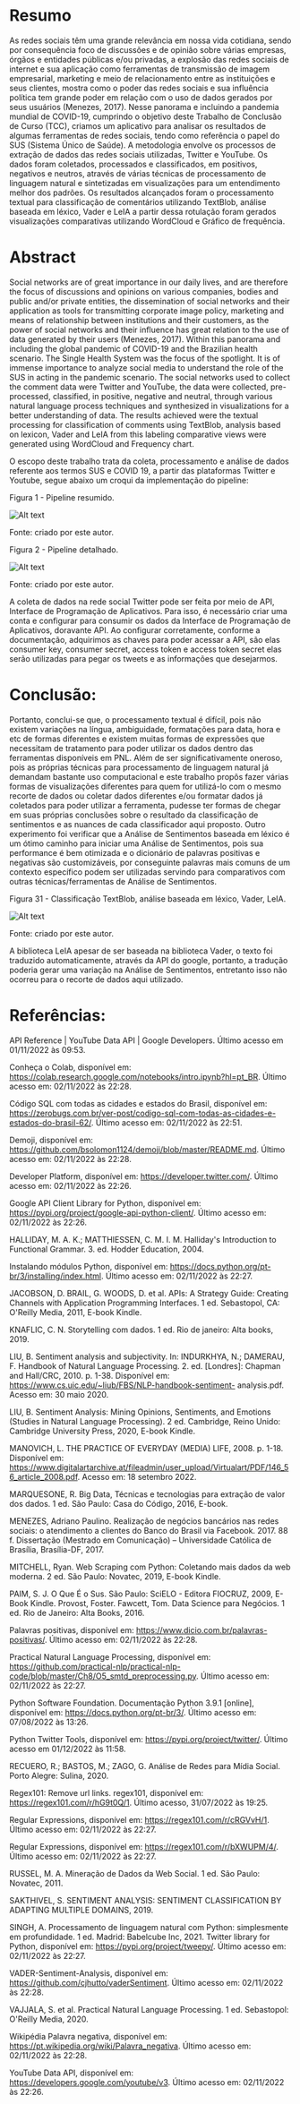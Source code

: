 # Resumo
As redes sociais têm uma grande relevância em nossa vida cotidiana, sendo por consequência foco de discussões e de opinião sobre várias empresas, órgãos e entidades públicas e/ou privadas, a explosão das redes sociais de internet e sua aplicação como ferramentas de transmissão de imagem empresarial, marketing e meio de relacionamento entre as instituições e seus clientes, mostra como o poder das redes sociais e sua influência política tem grande poder em relação com o uso de dados gerados por seus usuários (Menezes, 2017). Nesse panorama e incluindo a pandemia mundial de COVID-19, cumprindo o objetivo deste Trabalho de Conclusão de Curso (TCC), criamos um aplicativo para analisar os resultados de algumas ferramentas de redes sociais, tendo como referência o papel do SUS (Sistema Único de Saúde). A metodologia envolve os processos de extração de dados das redes sociais utilizadas, Twitter e YouTube. Os dados foram coletados, processados e classificados, em positivos, negativos e neutros, através de várias técnicas de processamento de linguagem natural e sintetizadas em visualizações para um entendimento melhor dos padrões. Os resultados alcançados foram o processamento textual para classificação de comentários utilizando TextBlob, análise baseada em léxico, Vader e LeIA a partir dessa rotulação foram gerados visualizações comparativas utilizando WordCloud e Gráfico de frequência.

# Abstract

Social networks are of great importance in our daily lives, and are therefore the focus of discussions and opinions on various companies, bodies and public and/or private entities, the dissemination of social networks and their application as tools for transmitting corporate image policy, marketing and means of relationship between institutions and their customers, as the power of social networks and their influence has great relation to the use of data generated by their users (Menezes, 2017). Within this panorama and including the global pandemic of COVID-19 and the Brazilian health scenario. The Single Health System was the focus of the spotlight. It is of immense importance to analyze social media to understand the role of the SUS in acting in the pandemic scenario. The social networks used to collect the comment data were Twitter and YouTube, the data were collected, pre-processed, classified, in positive, negative and neutral, through various natural language process techniques and synthesized in visualizations for a better understanding of data. The results achieved were the textual processing for classification of comments using TextBlob, analysis based on lexicon, Vader and LeIA from this labeling comparative views were generated using WordCloud and Frequency chart.


O escopo deste trabalho trata da coleta, processamento e análise de dados referente aos termos SUS e COVID 19, a partir das plataformas Twitter e Youtube, segue abaixo um croqui da implementação do pipeline:

Figura 1 - Pipeline resumido.

![Alt text](Pipeline-Resumido.png "Figura 1 - Pipeline resumido.")

Fonte: criado por este autor.

Figura 2 - Pipeline detalhado.

![Alt text](Pipeline-Detalhado.png "Figura 2 - Pipeline detalhado.")

Fonte: criado por este autor.

A coleta de dados na rede social Twitter pode ser feita por meio de API, Interface de Programação de Aplicativos. Para isso, é necessário criar uma conta e configurar para consumir os dados da Interface de Programação de Aplicativos, doravante API.
Ao configurar corretamente, conforme a documentação, adquirimos as chaves para poder acessar a API, são elas consumer key, consumer secret, access token e access token secret elas serão utilizadas para pegar os tweets e as informações que desejarmos.

# Conclusão:

Portanto, conclui-se que, o processamento textual é difícil, pois não existem variações na língua, ambiguidade, formatações para data, hora e etc de formas diferentes e existem muitas formas de expressões que necessitam de tratamento para poder utilizar os dados dentro das ferramentas disponíveis em PNL. Além de ser significativamente oneroso, pois as próprias técnicas para processamento de linguagem natural já demandam bastante uso computacional e este trabalho propôs fazer várias formas de visualizações diferentes para quem for utilizá-lo com o mesmo recorte de dados ou coletar dados diferentes e/ou formatar dados já coletados para poder utilizar a ferramenta, pudesse ter formas de chegar em suas próprias conclusões sobre o resultado da classificação de sentimentos e as nuances de cada classificador aqui proposto.
Outro experimento foi verificar que a Análise de Sentimentos baseada em léxico é um ótimo caminho para iniciar uma Análise de Sentimentos, pois sua performance é bem otimizada e o dicionário de palavras positivas e negativas são customizáveis, por conseguinte palavras mais comuns de um contexto específico podem ser utilizadas servindo para comparativos com outras técnicas/ferramentas de Análise de Sentimentos.

Figura 31 - Classificação TextBlob, análise baseada em léxico, Vader, LeIA.

![Alt text](Classificacao-TextBlob-lexico-Vader-LeIA.png, "Figura 31 - Classificação TextBlob, análise baseada em léxico, Vader, LeIA.png")

Fonte: criado por este autor.

A biblioteca LeIA apesar de ser baseada na biblioteca Vader, o texto foi traduzido automaticamente, através da API do google, portanto, a tradução poderia gerar uma variação na Análise de Sentimentos, entretanto isso não ocorreu para o recorte de dados aqui utilizado.

# Referências:

API Reference | YouTube Data API | Google Developers. Último acesso em 01/11/2022 às 09:53.

Conheça o Colab, disponível em: https://colab.research.google.com/notebooks/intro.ipynb?hl=pt_BR. Último acesso em: 02/11/2022 às 22:28.

Código SQL com todas as cidades e estados do Brasil, disponível em: https://zerobugs.com.br/ver-post/codigo-sql-com-todas-as-cidades-e-estados-do-brasil-62/. Último acesso em: 02/11/2022 às 22:51.

Demoji, disponível em: https://github.com/bsolomon1124/demoji/blob/master/README.md. Último acesso em: 02/11/2022 às 22:28.

Developer Platform, disponível em: https://developer.twitter.com/. Último acesso em: 02/11/2022 às 22:26.

Google API Client Library for Python, disponível em: https://pypi.org/project/google-api-python-client/. Último acesso em: 02/11/2022 às 22:26.

HALLIDAY, M. A. K.; MATTHIESSEN, C. M. I. M. Halliday's Introduction to Functional Grammar. 3. ed. Hodder Education, 2004.

Instalando módulos Python, disponível em: https://docs.python.org/pt-br/3/installing/index.html. Último acesso em: 02/11/2022 às 22:27.

JACOBSON, D. BRAIL, G. WOODS, D. et al. APIs: A Strategy Guide: Creating Channels with Application Programming Interfaces. 1 ed. Sebastopol, CA: O'Reilly Media, 2011, E-book Kindle.

KNAFLIC, C. N. Storytelling com dados. 1 ed. Rio de janeiro: Alta books, 2019.

LIU, B. Sentiment analysis and subjectivity. In: INDURKHYA, N.; DAMERAU, F. Handbook of Natural Language Processing. 2. ed. [Londres]: Chapman and Hall/CRC, 2010. p. 1-38. Disponível em: https://www.cs.uic.edu/~liub/FBS/NLP-handbook-sentiment- analysis.pdf. Acesso em: 30 maio 2020.

LIU, B. Sentiment Analysis: Mining Opinions, Sentiments, and Emotions (Studies in Natural Language Processing). 2 ed. Cambridge, Reino Unido: Cambridge University Press, 2020, E-book Kindle.

MANOVICH, L. THE PRACTICE OF EVERYDAY (MEDIA) LIFE, 2008. p. 1-18. Disponível em: https://www.digitalartarchive.at/fileadmin/user_upload/Virtualart/PDF/146_56_article_2008.pdf. Acesso em: 18 setembro 2022.

MARQUESONE, R. Big Data, Técnicas e tecnologias para extração de valor dos dados. 1 ed. São Paulo: Casa do Código, 2016, E-book.

MENEZES, Adriano Paulino. Realização de negócios bancários nas redes sociais: o atendimento a clientes do Banco do Brasil via Facebook. 2017. 88 f. Dissertação (Mestrado em Comunicação) – Universidade Católica de Brasília, Brasília-DF, 2017.

MITCHELL, Ryan. Web Scraping com Python: Coletando mais dados da web moderna. 2 ed. São Paulo: Novatec, 2019, E-book Kindle.

PAIM, S. J. O Que É o Sus. São Paulo: SciELO - Editora FIOCRUZ, 2009, E-Book Kindle.
Provost, Foster. Fawcett, Tom. Data Science para Negócios. 1 ed. Rio de Janeiro: Alta Books, 2016.

Palavras positivas, disponível em: https://www.dicio.com.br/palavras-positivas/. Último acesso em: 02/11/2022 às 22:28.

Practical Natural Language Processing, disponível em: https://github.com/practical-nlp/practical-nlp-code/blob/master/Ch8/O5_smtd_preprocessing.py. Último acesso em: 02/11/2022 às 22:27.

Python Software Foundation. Documentação Python 3.9.1 [online], disponível em: https://docs.python.org/pt-br/3/. Último acesso em: 07/08/2022 às 13:26.

Python Twitter Tools, disponível em: https://pypi.org/project/twitter/. Último acesso em 01/12/2022 às 11:58.

RECUERO, R.; BASTOS, M.; ZAGO, G. Análise de Redes para Mídia Social. Porto Alegre: Sulina, 2020.

Regex101: Remove url links. regex101, disponível em: https://regex101.com/r/hG9t0Q/1. Último acesso, 31/07/2022 às 19:25.

Regular Expressions, disponível em: https://regex101.com/r/cRGVvH/1. Último acesso em: 02/11/2022 às 22:27.

Regular Expressions, disponível em: https://regex101.com/r/bXWUPM/4/. Último acesso em: 02/11/2022 às 22:27.

RUSSEL, M. A. Mineração de Dados da Web Social. 1 ed. São Paulo: Novatec, 2011.

SAKTHIVEL, S. SENTIMENT ANALYSIS: SENTIMENT CLASSIFICATION BY ADAPTING MULTIPLE DOMAINS, 2019.

SINGH, A. Processamento de linguagem natural com Python: simplesmente em profundidade. 1 ed. Madrid: Babelcube Inc, 2021.
Twitter library for Python, disponível em: https://pypi.org/project/tweepy/. Último acesso em: 02/11/2022 às 22:27.

VADER-Sentiment-Analysis, disponível em: https://github.com/cjhutto/vaderSentiment. Último acesso em: 02/11/2022 às 22:28.

VAJJALA, S. et al. Practical Natural Language Processing. 1 ed. Sebastopol: O'Reilly Media, 2020.

Wikipédia Palavra negativa, disponível em: https://pt.wikipedia.org/wiki/Palavra_negativa. Último acesso em: 02/11/2022 às 22:28.

YouTube Data API, disponível em: https://developers.google.com/youtube/v3. Último acesso em: 02/11/2022 às 22:26.
